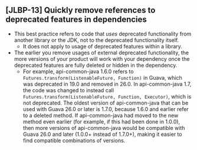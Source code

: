 [JLBP-13] Quickly remove references to deprecated features in dependencies
--------------------------------------------------------------------------

- This best practice refers to code that *uses* deprecated functionality from
  another library or the JDK, not to the deprecated functionality itself.
  - It does not apply to usage of deprecated features within a library.
- The earlier you remove usages of external deprecated functionality, the
  more versions of your product will work with your dependency once the
  deprecated features are fully deleted or hidden in the dependency.
  - For example, api-common-java 1.6.0 refers to `Futures.transform(ListenableFuture, Function)`
    in Guava, which was deprecated in 19.0 and removed in 26.0. In
    api-common-java 1.7, the code was changed to instead call
    `Futures.transform(ListenableFuture, Function, Executor)`,
    which is not deprecated. The oldest version of api-common-java that
    can be used with Guava 26.0 or later is 1.7.0, because 1.6.0 and earlier
    refer to a deleted method. If api-common-java had moved to the new
    method even earlier (for example, if this had been done in 1.0.0), then
    more versions of api-common-java would be compatible with Guava 26.0 and
    later (1.0.0+ instead of 1.7.0+), making it easier to find compatible
    combinations of versions.
